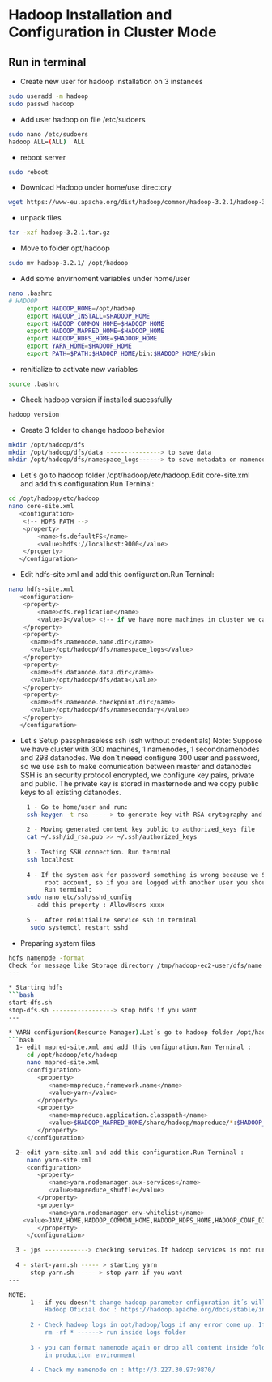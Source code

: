 
# Hadoop Installation and Configuration in Cluster Mode 

## Run in terminal
* Create new user for hadoop installation on 3 instances
```bash
sudo useradd -m hadoop
sudo passwd hadoop 
```

* Add user hadoop on file /etc/sudoers
```bash
sudo nano /etc/sudoers
hadoop ALL=(ALL)  ALL
```

* reboot server
```bash
sudo reboot
```

* Download Hadoop under home/use directory
```bash
wget https://www-eu.apache.org/dist/hadoop/common/hadoop-3.2.1/hadoop-3.2.1.tar.gz
```
* unpack files
```bash
tar -xzf hadoop-3.2.1.tar.gz
```
* Move to folder opt/hadoop
```bash
sudo mv hadoop-3.2.1/ /opt/hadoop
```   
* Add some envirnoment variables under home/user
```bash
nano .bashrc
# HADOOP
     export HADOOP_HOME=/opt/hadoop
     export HADOOP_INSTALL=$HADOOP_HOME
     export HADOOP_COMMON_HOME=$HADOOP_HOME
     export HADOOP_MAPRED_HOME=$HADOOP_HOME
     export HADOOP_HDFS_HOME=$HADOOP_HOME
     export YARN_HOME=$HADOOP_HOME
     export PATH=$PATH:$HADOOP_HOME/bin:$HADOOP_HOME/sbin
``` 
*  renitialize to activate new variables
```bash
source .bashrc
``` 
*  Check hadoop version if installed sucessfully
```bash
hadoop version
``` 

* Create 3 folder to change hadoop behavior 
```bash
mkdir /opt/hadoop/dfs
mkdir /opt/hadoop/dfs/data ---------------> to save data
mkdir /opt/hadoop/dfs/namespace_logs------> to save metadata on namenodes.All folders is on same machine because this is pseudo mode, if we have cluster we created /opt/hadoop/dfs/data on datanodes machine and                                                                         /opt/hadoop/dfs/namespace_logs in namenode and secondaryname nodes machines
``` 

* Let´s go to hadoop folder /opt/hadoop/etc/hadoop.Edit core-site.xml and add this configuration.Run Terninal:
```bash 
cd /opt/hadoop/etc/hadoop
nano core-site.xml
   <configuration>
    <!-- HDFS PATH -->
    <property>
        <name>fs.defaultFS</name>
        <value>hdfs://localhost:9000</value>
    </property>
   </configuration>
```
* Edit hdfs-site.xml and add this configuration.Run Terninal: 
```bash
nano hdfs-site.xml
   <configuration>
    <property>
        <name>dfs.replication</name>
        <value>1</value> <!-- if we have more machines in cluster we can put value 3 to replicate at least 3 blocks of data , one each machines. Fault tolerance-->
    </property>
    <property>
      <name>dfs.namenode.name.dir</name>
      <value>/opt/hadoop/dfs/namespace_logs</value>
    </property>
    <property>
      <name>dfs.datanode.data.dir</name>
      <value>/opt/hadoop/dfs/data</value>
    </property>
    <property>
      <name>dfs.namenode.checkpoint.dir</name>
      <value>/opt/hadoop/dfs/namesecondary</value>
    </property>
   </configuration>
```
* Let´s Setup passphraseless ssh (ssh without credentials)
  Note: Suppose we have cluster with 300 machines, 1 namenodes, 1 secondnamenodes and 298 datanodes.
        We don´t neeed configure 300 user and password, so we use ssh to make comunication between master and datanodes
        SSH is an security protocol encrypted, we configure key pairs, private and public.
        The private key is stored in masternode and we copy public keys to all existing datanodes.
```bash
     1 - Go to home/user and run:
     ssh-keygen -t rsa -----> to generate key with RSA crytography and will stored in /home/ec2-user/.ssh/id_rsa if you accepted
     
     2 - Moving generated content key public to authorized_keys file
     cat ~/.ssh/id_rsa.pub >> ~/.ssh/authorized_keys
     
     3 - Testing SSH connection. Run terminal
     ssh localhost
     
     4 - If the system ask for password something is wrong because we Setup passphraseless above. By default SSH give previleges only to
          root account, so if you are logged with another user you should add this user to ssh config file.
          Run terminal:
     sudo nano etc/ssh/sshd_config
      - add this property : AllowUsers xxxx
      
     5 -  After reinitialize service ssh in terminal
      sudo systemctl restart sshd
 ```   
 * Preparing system files
 ```bash
 hdfs namenode -format 
 Check for message like Storage directory /tmp/hadoop-ec2-user/dfs/name has been successfully formatted.
 ---
 
* Starting hdfs
```bash
 start-dfs.sh
 stop-dfs.sh -----------------> stop hdfs if you want
--- 

* YARN configurion(Resource Manager).Let´s go to hadoop folder /opt/hadoop/etc/hadoop
```bash
   1- edit mapred-site.xml and add this configuration.Run Terninal : 
      cd /opt/hadoop/etc/hadoop
      nano mapred-site.xml
      <configuration>
         <property>
            <name>mapreduce.framework.name</name>
            <value>yarn</value>
         </property>
         <property>
            <name>mapreduce.application.classpath</name>
            <value>$HADOOP_MAPRED_HOME/share/hadoop/mapreduce/*:$HADOOP_MAPRED_HOME/share/hadoop/mapreduce/lib/*</value>
         </property>
      </configuration>
 
   2- edit yarn-site.xml and add this configuration.Run Terninal : 
      nano yarn-site.xml
      <configuration>
         <property>
            <name>yarn.nodemanager.aux-services</name>
            <value>mapreduce_shuffle</value>
         </property>
         <property>
            <name>yarn.nodemanager.env-whitelist</name>
     <value>JAVA_HOME,HADOOP_COMMON_HOME,HADOOP_HDFS_HOME,HADOOP_CONF_DIR,CLASSPATH_PREPEND_DISTCACHE,HADOOP_YARN_HOME,HADOOP_MAPRED_HOME</value>
         </property>
      </configuration>

   3 - jps ------------> checking services.If hadoop services is not running you must start
   
   4 - start-yarn.sh ----- > starting yarn
       stop-yarn.sh ----- > stop yarn if you want
 ---      
 
 NOTE: 
       1 - if you doesn't change hadoop parameter cnfiguration it´s will assume default configuration and save on temporary folder tmp
           Hadoop Oficial doc : https://hadoop.apache.org/docs/stable/index.html
           
       2 - Check hadoop logs in opt/hadoop/logs if any error come up. If you want to remove some logs files in terminal run
           rm -rf * ------> run inside logs folder
           
       3 - you can format namenode again or drop all content inside folder tmp/hadoop-xxxxxx if any problem occurs but not 
           in production environment

       4 - Check my namenode on : http://3.227.30.97:9870/
